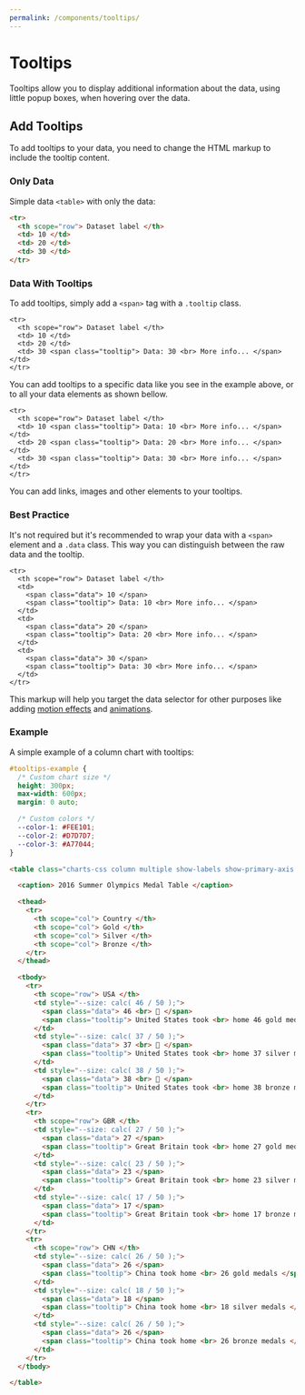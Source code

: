 ```yaml
---
permalink: /components/tooltips/
---
```


# Tooltips

Tooltips allow you to display additional information about the data, using little popup boxes, when hovering over the data.

## Add Tooltips

To add tooltips to your data, you need to change the HTML markup to include the tooltip content.

### Only Data

Simple data `<table>` with only the data:

```html
<tr>
  <th scope="row"> Dataset label </th>
  <td> 10 </td>
  <td> 20 </td>
  <td> 30 </td>
</tr>
```

### Data With Tooltips

To add tooltips, simply add a `<span>` tag with a `.tooltip` class. 

```html{5}
<tr>
  <th scope="row"> Dataset label </th>
  <td> 10 </td>
  <td> 20 </td>
  <td> 30 <span class="tooltip"> Data: 30 <br> More info... </span> </td>
</tr>
```

You can add tooltips to a specific data like you see in the example above, or to all your data elements as shown bellow.

```html{3-5}
<tr>
  <th scope="row"> Dataset label </th>
  <td> 10 <span class="tooltip"> Data: 10 <br> More info... </span> </td>
  <td> 20 <span class="tooltip"> Data: 20 <br> More info... </span> </td>
  <td> 30 <span class="tooltip"> Data: 30 <br> More info... </span> </td>
</tr>
```

You can add links, images and other elements to your tooltips.

### Best Practice

It's not required but it's recommended to wrap your data with a `<span>` element and a `.data` class. This way you can distinguish between the raw data and the tooltip.

```html{4-5,8-9,12-13}
<tr>
  <th scope="row"> Dataset label </th>
  <td>
    <span class="data"> 10 </span>
    <span class="tooltip"> Data: 10 <br> More info... </span>
  </td>
  <td>
    <span class="data"> 20 </span>
    <span class="tooltip"> Data: 20 <br> More info... </span>
  </td>
  <td>
    <span class="data"> 30 </span>
    <span class="tooltip"> Data: 30 <br> More info... </span>
  </td>
</tr>
```

This markup will help you target the data selector for other purposes like adding [motion effects](/customization/motion-effects/) and [animations](/customization/animations/).

### Example

A simple example of a column chart with tooltips:

<code-example code-example-id="tooltips-example-1">
<template v-slot:css-code>
#tooltips-example-1 {
  height: 300px;
  max-width: 600px;
  margin: 0 auto;
  --color-1: #FEE101;
  --color-2: #D7D7D7;
  --color-3: #A77044;
}
</template>
<template v-slot:html-code>
<table class="charts-css column multiple show-labels show-primary-axis data-spacing-20" id="tooltips-example-1">

  <caption> Tooltips Example - 2016 Summer Olympics Medal Table </caption>

  <thead>
    <tr>
      <th scope="col"> Country </th>
      <th scope="col"> Gold </th>
      <th scope="col"> Silver </th>
      <th scope="col"> Bronze </th>
    </tr>
  </thead>

  <tbody>
    <tr>
      <th scope="row"> USA </th>
      <td style="--size: calc( 46 / 50 );">
        <span class="data"> 46 <br> 🥇 </span>
        <span class="tooltip"> United States took <br> home 46 gold medals </span>
      </td>
      <td style="--size: calc( 37 / 50 );">
        <span class="data"> 37 <br> 🥈 </span>
        <span class="tooltip"> United States took <br> home 37 silver medals </span>
      </td>
      <td style="--size: calc( 38 / 50 );">
        <span class="data"> 38 <br> 🥉 </span>
        <span class="tooltip"> United States took <br> home 38 bronze medals </span>
      </td>
    </tr>
    <tr>
      <th scope="row"> GBR </th>
      <td style="--size: calc( 27 / 50 );">
        <span class="data"> 27 </span>
        <span class="tooltip"> Great Britain took <br> home 27 gold medals </span>
      </td>
      <td style="--size: calc( 23 / 50 );">
        <span class="data"> 23 </span>
        <span class="tooltip"> Great Britain took <br> home 23 silver medals </span>
      </td>
      <td style="--size: calc( 17 / 50 );">
        <span class="data"> 17 </span>
        <span class="tooltip"> Great Britain took <br> home 17 bronze medals </span>
      </td>
    </tr>
    <tr>
      <th scope="row"> CHN </th>
      <td style="--size: calc( 26 / 50 );">
        <span class="data"> 26 </span>
        <span class="tooltip"> China took home <br> 26 gold medals </span>
      </td>
      <td style="--size: calc( 18 / 50 );">
        <span class="data"> 18 </span>
        <span class="tooltip"> China took home <br> 18 silver medals </span>
      </td>
      <td style="--size: calc( 26 / 50 );">
        <span class="data"> 26 </span>
        <span class="tooltip"> China took home <br> 26 bronze medals </span>
      </td>
    </tr>
  </tbody>

</table>
</template>
</code-example>

```css
#tooltips-example {
  /* Custom chart size */
  height: 300px;
  max-width: 600px;
  margin: 0 auto;

  /* Custom colors */
  --color-1: #FEE101;
  --color-2: #D7D7D7;
  --color-3: #A77044;
}
```

```html
<table class="charts-css column multiple show-labels show-primary-axis data-spacing-20" id="tooltips-example">

  <caption> 2016 Summer Olympics Medal Table </caption>

  <thead>
    <tr>
      <th scope="col"> Country </th>
      <th scope="col"> Gold </th>
      <th scope="col"> Silver </th>
      <th scope="col"> Bronze </th>
    </tr>
  </thead>

  <tbody>
    <tr>
      <th scope="row"> USA </th>
      <td style="--size: calc( 46 / 50 );">
        <span class="data"> 46 <br> 🥇 </span>
        <span class="tooltip"> United States took <br> home 46 gold medals </span>
      </td>
      <td style="--size: calc( 37 / 50 );">
        <span class="data"> 37 <br> 🥈 </span>
        <span class="tooltip"> United States took <br> home 37 silver medals </span>
      </td>
      <td style="--size: calc( 38 / 50 );">
        <span class="data"> 38 <br> 🥉 </span>
        <span class="tooltip"> United States took <br> home 38 bronze medals </span>
      </td>
    </tr>
    <tr>
      <th scope="row"> GBR </th>
      <td style="--size: calc( 27 / 50 );">
        <span class="data"> 27 </span>
        <span class="tooltip"> Great Britain took <br> home 27 gold medals </span>
      </td>
      <td style="--size: calc( 23 / 50 );">
        <span class="data"> 23 </span>
        <span class="tooltip"> Great Britain took <br> home 23 silver medals </span>
      </td>
      <td style="--size: calc( 17 / 50 );">
        <span class="data"> 17 </span>
        <span class="tooltip"> Great Britain took <br> home 17 bronze medals </span>
      </td>
    </tr>
    <tr>
      <th scope="row"> CHN </th>
      <td style="--size: calc( 26 / 50 );">
        <span class="data"> 26 </span>
        <span class="tooltip"> China took home <br> 26 gold medals </span>
      </td>
      <td style="--size: calc( 18 / 50 );">
        <span class="data"> 18 </span>
        <span class="tooltip"> China took home <br> 18 silver medals </span>
      </td>
      <td style="--size: calc( 26 / 50 );">
        <span class="data"> 26 </span>
        <span class="tooltip"> China took home <br> 26 bronze medals </span>
      </td>
    </tr>
  </tbody>

</table>
```
